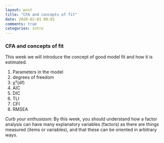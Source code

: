 ```yaml
---
layout: post
title: "CFA and concepts of fit"
date: 2020-02-01 00:01
comments: true
categories: intro
---
```


<a name="top"></a>
### CFA and concepts of fit

This week we will introduce the concept of good model fit and how it is estimated.

1. Parameters in the model
2. degrees of freedom
3. χ²(df)
4. AIC
5. DIC
6. TLI
7. CFI
8. RMSEA


*Curb your enthusiasm*: By this week, you should understand how a factor analysis can have many explanatory variables (factors) as there are things measured (items or variables), and that these can be oriented in arbitrary ways. 

